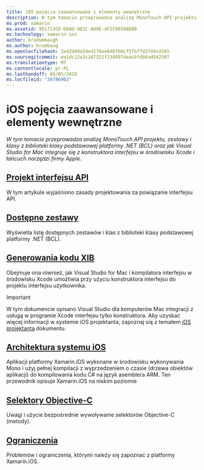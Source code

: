 ```yaml
---
title: iOS pojęcia zaawansowane i elementy wewnętrzne
description: W tym temacie przeprowadza analizę MonoTouch API projektu, zestawy i klasy z biblioteki klasy podstawowej platformy .NET (BCL) oraz jak Visual Studio for Mac integruje się z konstruktora interfejsu w środowisku Xcode i łańcuch narzędzi firmy Apple.
ms.prod: xamarin
ms.assetid: 951713CD-D6AD-981C-A09E-4F2C98588D8B
ms.technology: xamarin-ios
author: bradumbaugh
ms.author: brumbaug
ms.openlocfilehash: 2ed2d48a54e4170ae640766cf5fbf7d3744cd165
ms.sourcegitcommit: ea1dc12a3c2d7322f234997daacbfdb6ad542507
ms.translationtype: MT
ms.contentlocale: pl-PL
ms.lasthandoff: 06/05/2018
ms.locfileid: "34786902"
---
```

# <a name="ios-advanced-concepts-and-internals"></a>iOS pojęcia zaawansowane i elementy wewnętrzne

_W tym temacie przeprowadza analizę MonoTouch API projektu, zestawy i klasy z biblioteki klasy podstawowej platformy .NET (BCL) oraz jak Visual Studio for Mac integruje się z konstruktora interfejsu w środowisku Xcode i łańcuch narzędzi firmy Apple._

##  <a name="api-designiosinternalsapi-designindexmd"></a>[Projekt interfejsu API](~/ios/internals/api-design/index.md)

W tym artykule wyjaśniono zasady projektowania za powiązanie interfejsu API.

##  <a name="available-assembliescross-platforminternalsavailable-assembliesmd"></a>[Dostępne zestawy](~/cross-platform/internals/available-assemblies.md)

Wyświetla listę dostępnych zestawów i klas z biblioteki klasy podstawowej platformy .NET (BCL).

##  <a name="xib-code-generationiosinternalsxib-code-generationmd"></a>[Generowania kodu XIB](~/ios/internals/xib-code-generation.md)

Obejmuje ona również, jak Visual Studio for Mac i kompilatora interfejsu w środowisku Xcode umożliwia przy użyciu konstruktora interfejsu do projektu interfejsu użytkownika.

> [!IMPORTANT]
> W tym dokumencie opisano Visual Studio dla komputerów Mac integracji z usługą w programie Xcode interfejsu tylko konstruktora. Aby uzyskać więcej informacji w systemie iOS projektanta, zapoznaj się z tematem [iOS projektanta](~/ios/user-interface/designer/index.md) dokumentu.

##  <a name="ios-architectureiosinternalsarchitecturemd"></a>[Architektura systemu iOS](~/ios/internals/architecture.md)

Aplikacji platformy Xamarin.iOS wykonane w środowisku wykonywania Mono i użyj pełnej kompilacji z wyprzedzeniem o czasie (drzewa obiektów aplikacji) do kompilowania kodu C# na język asemblera ARM. Ten przewodnik opisuje Xamarin.iOS na niskim poziomie

##  <a name="objective-c-selectorsiosinternalsobjective-c-selectorsmd"></a>[Selektory Objective-C](~/ios/internals/objective-c-selectors.md)

Uwagi i użycie bezpośrednie wywoływanie selektorów Objective-C (metody).

##  <a name="limitationslimitationsmd"></a>[Ograniczenia](limitations.md)

Problemów i ograniczenia, którymi należy się zapoznać z platformy Xamarin.iOS.
